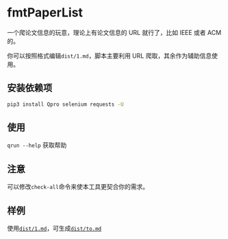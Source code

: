 # fmtPaperList

一个爬论文信息的玩意，理论上有论文信息的 URL 就行了，比如 IEEE 或者 ACM 的。

你可以按照格式编辑`dist/1.md`，脚本主要利用 URL 爬取，其余作为辅助信息使用。

## 安装依赖项

```sh
pip3 install Qpro selenium requests -U
```

## 使用

`qrun --help` 获取帮助

## 注意

可以修改`check-all`命令来使本工具更契合你的需求。

## 样例

使用[`dist/1.md`](./dist/1.md)，可生成[`dist/to.md`](./dist/to.md)
